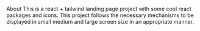 About
This is a react + tailwind landing page  project with some cool react packages and icons. This project follows the necessary mechanisms to be displayed in small medium and large screen size in an appropriate manner.
